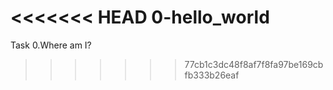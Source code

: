 <<<<<<< HEAD
0-hello_world
=======
Task 0.Where am I?
>>>>>>> 77cb1c3dc48f8af7f8fa97be169cbfb333b26eaf
